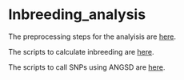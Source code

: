 # Inbreeding_analysis
The preprocessing steps for the analyisis are [here](https://github.com/ericgonzalezs/Inbreeding_analysis/blob/master/Preprocessing.sh).

The scripts to calculate inbreeding are [here](https://github.com/ericgonzalezs/Inbreeding_analysis/blob/master/Inbreeding.sh).

The scripts to call SNPs using ANGSD are [here](https://github.com/ericgonzalezs/Inbreeding_analysis/blob/master/ANGSD_SNP_calling.sh).
